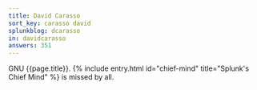 ```yaml
---
title: David Carasso
sort_key: carasso david
splunkblog: dcarasso
in: davidcarasso
answers: 351
---
```

GNU {{page.title}}. {% include entry.html id="chief-mind" title="Splunk's Chief Mind" %} is missed by all.
